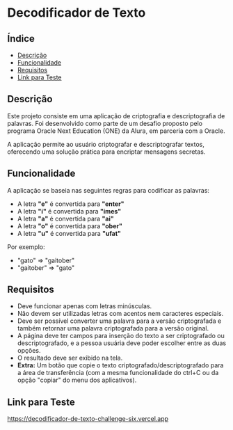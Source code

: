 # Decodificador de Texto

## Índice
- [Descrição](#descrição)
- [Funcionalidade](#funcionalidade)
- [Requisitos](#requisitos)
- [Link para Teste](#link-para-teste)

## Descrição

Este projeto consiste em uma aplicação de criptografia e descriptografia de palavras. Foi desenvolvido como parte de um desafio proposto pelo programa Oracle Next Education (ONE) da Alura, em parceria com a Oracle.

A aplicação permite ao usuário criptografar e descriptografar textos, oferecendo uma solução prática para encriptar mensagens secretas.

## Funcionalidade

A aplicação se baseia nas seguintes regras para codificar as palavras:

- A letra **"e"** é convertida para **"enter"**
- A letra **"i"** é convertida para **"imes"**
- A letra **"a"** é convertida para **"ai"**
- A letra **"o"** é convertida para **"ober"**
- A letra **"u"** é convertida para **"ufat"**

Por exemplo: 
- "gato" => "gaitober"
- "gaitober" => "gato"

## Requisitos

- Deve funcionar apenas com letras minúsculas.
- Não devem ser utilizadas letras com acentos nem caracteres especiais.
- Deve ser possível converter uma palavra para a versão criptografada e também retornar uma palavra criptografada para a versão original.
- A página deve ter campos para inserção do texto a ser criptografado ou descriptografado, e a pessoa usuária deve poder escolher entre as duas opções.
- O resultado deve ser exibido na tela.
- **Extra:** Um botão que copie o texto criptografado/descriptografado para a área de transferência (com a mesma funcionalidade do ctrl+C ou da opção "copiar" do menu dos aplicativos).

## Link para Teste

https://decodificador-de-texto-challenge-six.vercel.app


